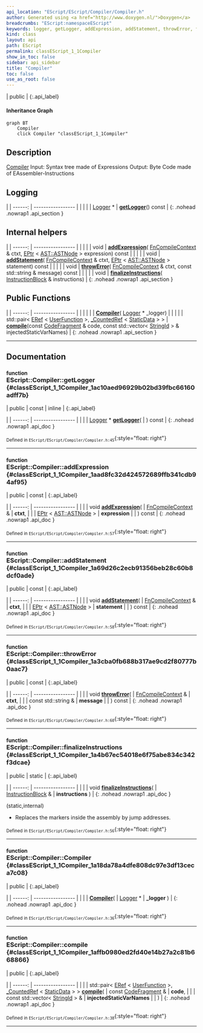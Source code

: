 ```yaml
---
api_location: "EScript/EScript/Compiler/Compiler.h"
author: Generated using <a href="http://www.doxygen.nl/">Doxygen</a>
breadcrumbs: "EScript:namespaceEScript"
keywords: logger, getLogger, addExpression, addStatement, throwError, finalizeInstructions, compileASTNode, Compiler, compile
kind: class
layout: api
path: EScript
permalink: classEScript_1_1Compiler
show_in_toc: false
sidebar: api_sidebar
title: "Compiler"
toc: false
use_as_root: false
---
```


| public |
{:.api_label}

#### Inheritance Graph

```mermaid
graph BT
	Compiler
	click Compiler "classEScript_1_1Compiler"
```

## Description



 [Compiler](classEScript_1_1Compiler) Input: Syntax tree made of Expressions Output: Byte Code made of EAssembler-Instructions



## Logging

|
| ------: | ----------------- |
|  | |
| [Logger](classEScript_1_1Logger) * | **[getLogger](#classEScript_1_1Compiler_1ac10aed96929b02bd39fbc66160adff7b)**() const |
{: .nohead .nowrap1 .api_section }


## Internal helpers

|
| ------: | ----------------- |
|  | |
| void | **[addExpression](#classEScript_1_1Compiler_1aad8fc32d424572689ffb341cdb94af95)**( [FnCompileContext](classEScript_1_1FnCompileContext) & ctxt,  [EPtr](classEScript_1_1EPtr) < [AST::ASTNode](classEScript_1_1AST_1_1ASTNode) > expression) const |
|  | |
| void | **[addStatement](#classEScript_1_1Compiler_1a69d26c2ecb91356beb28c60b8dcf0ade)**( [FnCompileContext](classEScript_1_1FnCompileContext) & ctxt,  [EPtr](classEScript_1_1EPtr) < [AST::ASTNode](classEScript_1_1AST_1_1ASTNode) > statement) const |
|  | |
| void | **[throwError](#classEScript_1_1Compiler_1a3cba0fb688b317ae9cd2f80777b0aac7)**( [FnCompileContext](classEScript_1_1FnCompileContext) & ctxt, const std::string & message) const |
|  | |
| void | **[finalizeInstructions](#classEScript_1_1Compiler_1a4b67ec54018e6f75abe834c342f3dcae)**( [InstructionBlock](classEScript_1_1InstructionBlock) & instructions) |
{: .nohead .nowrap1 .api_section }


## Public Functions

|
| ------: | ----------------- |
|  | |
|  | **[Compiler](#classEScript_1_1Compiler_1a18da78a4dfe808dc97e3df13ceca7c08)**( [Logger](classEScript_1_1Logger) * _logger) |
|  | |
| std::pair< [ERef](classEScript_1_1ERef) < [UserFunction](classEScript_1_1UserFunction) >, [_CountedRef](classEScript_1_1%5F%5FCountedRef) < [StaticData](classEScript_1_1StaticData) > > | **[compile](#classEScript_1_1Compiler_1affb0980ed2fd40e14b27a2c81b668866)**(const [CodeFragment](classEScript_1_1CodeFragment) & code, const std::vector< [StringId](classEScript_1_1StringId) > & injectedStaticVarNames) |
{: .nohead .nowrap1 .api_section }


-------------------------------------------------------------------

## Documentation

### <small>function</small><br/> EScript::Compiler::getLogger {#classEScript_1_1Compiler_1ac10aed96929b02bd39fbc66160adff7b}

| public | const | inline |
{:.api_label}

|
| ------: | ----------------- |
|  |
| [Logger](classEScript_1_1Logger) * **[getLogger](#classEScript_1_1Compiler_1ac10aed96929b02bd39fbc66160adff7b)**( |  ) const |
{: .nohead .nowrap1 .api_doc }





<sub>Defined in `EScript/EScript/Compiler/Compiler.h:45`</sub>{:style="float: right"}

-------------------------------------------------------------------

### <small>function</small><br/> EScript::Compiler::addExpression {#classEScript_1_1Compiler_1aad8fc32d424572689ffb341cdb94af95}

| public | const |
{:.api_label}

|
| ------: | ----------------- |
|  |
| void **[addExpression](#classEScript_1_1Compiler_1aad8fc32d424572689ffb341cdb94af95)**( |  [FnCompileContext](classEScript_1_1FnCompileContext) & | **ctxt**, |
| |  [EPtr](classEScript_1_1EPtr) < [AST::ASTNode](classEScript_1_1AST_1_1ASTNode) > | **expression** |
|   ) const |
{: .nohead .nowrap1 .api_doc }





<sub>Defined in `EScript/EScript/Compiler/Compiler.h:57`</sub>{:style="float: right"}

-------------------------------------------------------------------

### <small>function</small><br/> EScript::Compiler::addStatement {#classEScript_1_1Compiler_1a69d26c2ecb91356beb28c60b8dcf0ade}

| public | const |
{:.api_label}

|
| ------: | ----------------- |
|  |
| void **[addStatement](#classEScript_1_1Compiler_1a69d26c2ecb91356beb28c60b8dcf0ade)**( |  [FnCompileContext](classEScript_1_1FnCompileContext) & | **ctxt**, |
| |  [EPtr](classEScript_1_1EPtr) < [AST::ASTNode](classEScript_1_1AST_1_1ASTNode) > | **statement** |
|   ) const |
{: .nohead .nowrap1 .api_doc }





<sub>Defined in `EScript/EScript/Compiler/Compiler.h:58`</sub>{:style="float: right"}

-------------------------------------------------------------------

### <small>function</small><br/> EScript::Compiler::throwError {#classEScript_1_1Compiler_1a3cba0fb688b317ae9cd2f80777b0aac7}

| public | const |
{:.api_label}

|
| ------: | ----------------- |
|  |
| void **[throwError](#classEScript_1_1Compiler_1a3cba0fb688b317ae9cd2f80777b0aac7)**( |  [FnCompileContext](classEScript_1_1FnCompileContext) & | **ctxt**, |
| | const std::string & | **message** |
|   ) const |
{: .nohead .nowrap1 .api_doc }





<sub>Defined in `EScript/EScript/Compiler/Compiler.h:60`</sub>{:style="float: right"}

-------------------------------------------------------------------

### <small>function</small><br/> EScript::Compiler::finalizeInstructions {#classEScript_1_1Compiler_1a4b67ec54018e6f75abe834c342f3dcae}

| public | static |
{:.api_label}

|
| ------: | ----------------- |
|  |
| void **[finalizeInstructions](#classEScript_1_1Compiler_1a4b67ec54018e6f75abe834c342f3dcae)**( |  [InstructionBlock](classEScript_1_1InstructionBlock) & | **instructions** ) |
{: .nohead .nowrap1 .api_doc }



(static,internal)

* Replaces the markers inside the assembly by jump addresses.







<sub>Defined in `EScript/EScript/Compiler/Compiler.h:56`</sub>{:style="float: right"}

-------------------------------------------------------------------

### <small>function</small><br/> EScript::Compiler::Compiler {#classEScript_1_1Compiler_1a18da78a4dfe808dc97e3df13ceca7c08}

| public |
{:.api_label}

|
| ------: | ----------------- |
|  |
|  **[Compiler](#classEScript_1_1Compiler_1a18da78a4dfe808dc97e3df13ceca7c08)**( |  [Logger](classEScript_1_1Logger) * | **_logger** ) |
{: .nohead .nowrap1 .api_doc }





<sub>Defined in `EScript/EScript/Compiler/Compiler.h:36`</sub>{:style="float: right"}

-------------------------------------------------------------------

### <small>function</small><br/> EScript::Compiler::compile {#classEScript_1_1Compiler_1affb0980ed2fd40e14b27a2c81b668866}

| public |
{:.api_label}

|
| ------: | ----------------- |
|  |
| std::pair< [ERef](classEScript_1_1ERef) < [UserFunction](classEScript_1_1UserFunction) >, [_CountedRef](classEScript_1_1%5F%5FCountedRef) < [StaticData](classEScript_1_1StaticData) > > **[compile](#classEScript_1_1Compiler_1affb0980ed2fd40e14b27a2c81b668866)**( | const [CodeFragment](classEScript_1_1CodeFragment) & | **code**, |
| | const std::vector< [StringId](classEScript_1_1StringId) > & | **injectedStaticVarNames** |
|   ) |
{: .nohead .nowrap1 .api_doc }





<sub>Defined in `EScript/EScript/Compiler/Compiler.h:38`</sub>{:style="float: right"}

-------------------------------------------------------------------

